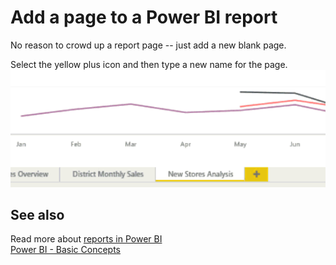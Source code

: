 ﻿<properties
   pageTitle="Add a page to a Power BI report"
   description="Add a page to a Power BI report"
   services="powerbi"
   documentationCenter=""
   authors="mihart"
   manager="mblythe"
   editor=""
   tags=""/>

<tags
   ms.service="powerbi"
   ms.devlang="NA"
   ms.topic="article"
   ms.tgt_pltfrm="NA"
   ms.workload="powerbi"
   ms.date="10/15/2015"
   ms.author="mihart"/>

# Add a page to a Power BI report  

No reason to crowd up a report page -- just add a new blank page.

Select the yellow plus icon and then type a new name for the page.  
![](media/powerbi-service-add-a-page-to-a-report/reorderPages2.gif)

## See also  
Read more about [reports in Power BI](powerbi-service-reports.md)  
[Power BI - Basic Concepts](powerbi-service-basic-concepts.md)
